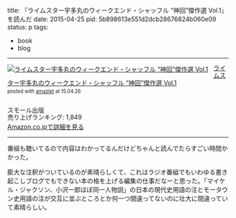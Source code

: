 title: 『ライムスター宇多丸のウィークエンド・シャッフル “神回”傑作選 Vol.1』を読んだ
date: 2015-04-25
pid: 5b898613e551d2dcb28676824b060e09
status: p
tags:
- book
- blog
---

<div class="amazlet-box" style="margin-bottom:0px;"><div class="amazlet-image" style="float:left;margin:0px 12px 1px 0px;"><a href="http://www.amazon.co.jp/exec/obidos/ASIN/4905158265/dotimpact-22/ref=nosim/" name="amazletlink" target="_blank"><img src="http://ecx.images-amazon.com/images/I/51brOJ3zXhL._SL160_.jpg" alt="ライムスター宇多丸のウィークエンド・シャッフル “神回”傑作選 Vol.1" style="border: none;" /></a></div><div class="amazlet-info" style="line-height:120%; margin-bottom: 10px"><div class="amazlet-name" style="margin-bottom:10px;line-height:120%"><a href="http://www.amazon.co.jp/exec/obidos/ASIN/4905158265/dotimpact-22/ref=nosim/" name="amazletlink" target="_blank">ライムスター宇多丸のウィークエンド・シャッフル “神回”傑作選 Vol.1</a><div class="amazlet-powered-date" style="font-size:80%;margin-top:5px;line-height:120%">posted with <a href="http://www.amazlet.com/" title="amazlet" target="_blank">amazlet</a> at 15.04.26</div></div><div class="amazlet-detail"><br />スモール出版 <br />売り上げランキング: 1,849<br /></div><div class="amazlet-sub-info" style="float: left;"><div class="amazlet-link" style="margin-top: 5px"><a href="http://www.amazon.co.jp/exec/obidos/ASIN/4905158265/dotimpact-22/ref=nosim/" name="amazletlink" target="_blank">Amazon.co.jpで詳細を見る</a></div></div></div><div class="amazlet-footer" style="clear: left"></div></div>

---- 

番組も聴いてるので内容はわかってるんだけどちゃんと読んでたらすごい時間かかった。

膨大な注釈がついているのが素晴らしくて、これはラジオ番組でもいわゆる書き起こしブログでもできない本の格を上げる編集の仕事だなーと思った。「マイケル・ジャクソン、小沢一郎ほぼ同一人物説」の日本の現代史用語の注とモータウン史用語の注が交互に並ぶところとか何一つ間違ってないのに壮大に間違っていて素晴らしい。